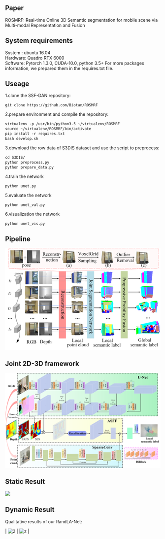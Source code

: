 ## Paper
ROSMRF: Real-time Online 3D Semantic segmentation for mobile scene via Multi-modal Representation and Fusion

## System requirements
System : ubuntu 16.04  
Hardware: Quadro RTX 6000  
Software: Pytorch 1.3.0, CUDA-10.0, python 3.5+  For more packages information, we prepared them in the requires.txt file. 
## Useage
1.clone the SSF-DAN repository:  
```
git clone https://github.com/Biotan/ROSMRF
```
2.prepare environment and compile the repository:  
```
virtualenv -p /usr/bin/python3.5 ~/virtualenv/ROSMRF
source ~/virtualenv/ROSMRF/bin/activate
pip install -r requires.txt
bash develop.sh
```
3.download the row data of S3DIS dataset and use the script to preprocess:
```
cd S3DIS/
python preprocess.py
python prepare_data.py
```
4.train the network
```
python unet.py
```
5.evaluate the network
```
python unet_val.py
```
6.visualization the network
```
python unet_vis.py
```
## Pipeline
<img src="https://github.com/Biotan/ROSMRF/blob/main/S3DIS/Img/reconstruct.png" width="600" /><br/>
## Joint 2D-3D framework
<img src="https://github.com/Biotan/ROSMRF/blob/main/S3DIS/Img/framework.png" width="600" /><br/>
## Static Result
<img src="https://github.com/Biotan/ROSMRF/blob/main/S3DIS/Img/S3DIS.png" width="800" /><br/>
## Dynamic Result
Qualitative results of our RandLA-Net:

| ![2](S3DIS/Img/S3DIS_area2.gif)   | ![z](imgs/S3DIS_area3.gif) |
